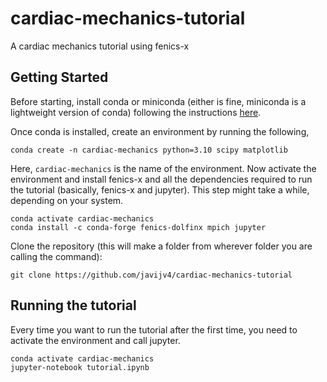# cardiac-mechanics-tutorial
A cardiac mechanics tutorial using fenics-x

## Getting Started
Before starting, install conda or miniconda (either is fine, miniconda is a lightweight version of conda) following the instructions [here](https://conda.io/projects/conda/en/latest/user-guide/install/index.html).

Once conda is installed, create an environment by running the following,
```
conda create -n cardiac-mechanics python=3.10 scipy matplotlib
```
Here, `cardiac-mechanics` is the name of the environment. Now activate the environment and install fenics-x and all the dependencies required to run the tutorial (basically, fenics-x and jupyter). This step might take a while, depending on your system. 
```
conda activate cardiac-mechanics
conda install -c conda-forge fenics-dolfinx mpich jupyter
```
Clone the repository (this will make a folder from wherever folder you are calling the command):
```
git clone https://github.com/javijv4/cardiac-mechanics-tutorial
```

## Running the tutorial
Every time you want to run the tutorial after the first time, you need to activate the environment and call jupyter.
```
conda activate cardiac-mechanics
jupyter-notebook tutorial.ipynb
```
